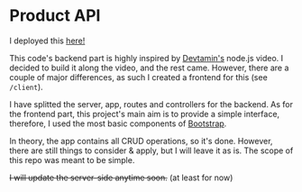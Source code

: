 # Product API

I deployed this [here!](https://node-product-api.vercel.app/)

This code's backend part is highly inspired by [Devtamin's](https://www.youtube.com/watch?v=9OfL9H6AmhQ) node.js video. I decided to build it along the video, and the rest came. However, there are a couple of major differences, as such I created a frontend for this (see `/client`).

I have splitted the server, app, routes and controllers for the backend. As for the frontend part, this project's main aim is to provide a simple interface, therefore, I used the most basic components of [Bootstrap](https://getbootstrap.com/).

In theory, the app contains all CRUD operations, so it's done. However, there are still things to consider & apply, but I will leave it as is. The scope of this repo was meant to be simple.

~~I will update the server-side anytime soon.~~ (at least for now)
